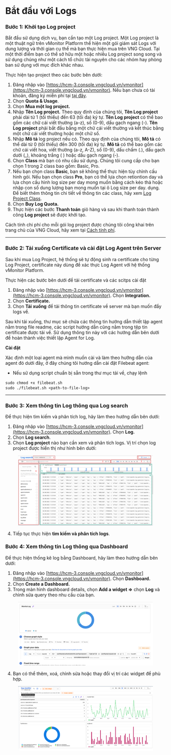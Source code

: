# Bắt đầu với Logs

### Bước 1: Khởi tạo Log project <a href="#batdauvoilogs-buoc1-khoitaologproject" id="batdauvoilogs-buoc1-khoitaologproject"></a>

Bắt đầu sử dụng dịch vụ, bạn cần tạo một Log project. Một Log project là một thuật ngữ trên vMonitor Platform thể hiện một gói giám sát Logs với dung lượng và thời gian cụ thể mà bạn thực hiện mua trên VNG Cloud. Tại một thời điểm bạn có thể sở hữu một hoặc nhiều Log project song song và sử dụng chúng như một cách tổ chức tài nguyên cho các nhóm hay phòng ban sử dụng với mục đích khác nhau.

Thực hiện tạo project theo các bước bên dưới:

1. Đăng nhập vào [https://hcm-3.console.vngcloud.vn/vmonitor](https://hcm-3.console.vngcloud.vn/vmonitor). Nếu bạn chưa có tài khoản, đăng ký miễn phí tại [tại đây](https://register.vngcloud.vn/signup).
2. Chọn **Quota & Usage**.
3. Chọn **Mua một log project.**
4. Nhập **Tên Log project.** Theo quy định của chúng tôi, **Tên Log project** phải dài từ 1 (tối thiểu) đến 63 (tối đa) ký tự. **Tên Log project** có thể bao gồm các chữ cái viết thường (a-z), số (0-9), dấu gạch ngang (-). **Tên Log project** phải bắt đầu bằng một chữ cái viết thường và kết thúc bằng một chữ cái viết thường hoặc một chữ số.
5. Nhập **Mô tả** log project nếu có. Theo quy định của chúng tôi, **Mô tả** có thể dài từ 0 (tối thiểu) đến 300 (tối đa) ký tự. **Mô tả** có thể bao gồm các chữ cái viết hoa, viết thường (a-z, A-Z), số (0-9), dấu chấm (.), dấu gạch dưới (\_), khoảng trắng ( ) hoặc dấu gạch ngang (-).
6. Chọn **Class** mà bạn có nhu cầu sử dụn&#x67;**.** Chúng tôi cung cấp cho bạn chọn 1 trong 2 class bao gồm: Basic, Pro.
7. Nếu bạn chọn class **Basic**, bạn sẽ không thể thực hiện tùy chỉnh cấu hình gói. Nếu bạn chọn class **Pro**, bạn có thể lựa chọn retiontion day và lựa chọn cấu hình log size per day mong muốn bằng cách kéo thả hoặc nhập con số dung lượng bạn mong muốn tại ô Log size per day. dụng. Để biết thêm thông tin chi tiết về thông tin các class, hãy xem [Log Project Class](../vmonitor-platform-la-gi/vmonitor-platform-log-la-gi/log-project-class.md).
8. Chọn **Buy Log Quota.**
9. Thực hiện các bước **Thanh toán** giỏ hàng và sau khi thanh toán thành công **Log project** sẽ được khởi tạo.

Cách tính chi phí cho mỗi gói log project được chúng tôi công khai trên trang chủ của VNG Cloud, hãy xem tại [Cách tính phí](../../vstorage/object-storage/vstorage-hcm03/cach-tinh-phi/).

***

### Bước 2: Tải xuống Certificate và cài đặt Log Agent trên Server <a href="#batdauvoilogs-buoc2-certificatevacaidatlogagenttrenserver" id="batdauvoilogs-buoc2-certificatevacaidatlogagenttrenserver"></a>

Sau khi mua Log Project, hệ thống sẽ tự động sinh ra certificate cho từng Log Project, certificate này dùng để xác thực Log Agent với hệ thống vMonitor Platform.

Thực hiện các bước bên dưới để tải certificate và các scitps cài đặt

1. Đăng nhập vào [https://hcm-3.console.vngcloud.vn/vmonitor](https://hcm-3.console.vngcloud.vn/vmonitor). Chọn **Integration.**
2. Chọn **Certificate.**
3. Chọn **Tải xuống** để tải thông tin certificate về server mà bạn muốn đẩy logs về.

Sau khi tải xuống, thư mục sẽ chứa các thông tin hướng dẫn thiết lập agent nằm trong file readme, các script hướng dẫn cũng nằm trong tệp tin certificate được tải về. Sử dụng thông tin này với các hướng dẫn bên dưới để hoàn thành việc thiết lập Agent for Log.

**Cài đặt**

Xác định một loại agent mà mình muốn cài và làm theo hưỡng dẫn của agent đó dưới đây, ở đây chúng tôi hướng dẫn cài đặt Filebeat agent:

* Nếu sử dụng script chuẩn bị sẵn trong thư mục tải về, chạy lệnh

```
sudo chmod +x filebeat.sh
sudo ./filebeat.sh <path-to-file-log>
```

***

### Bước 3: Xem thông tin Log thông qua Log search <a href="#batdauvoilogs-buoc3-xemthongtinlogthongqualogsearch" id="batdauvoilogs-buoc3-xemthongtinlogthongqualogsearch"></a>

Để thực hiện tìm kiếm và phân tích log, hãy làm theo hướng dẫn bên dưới:

1. Đăng nhập vào [https://hcm-3.console.vngcloud.vn/vmonitor](https://hcm-3.console.vngcloud.vn/vmonitor). Chọn **Log.**
2. Chọn **Log search**.
3. Chọn **Log project** nào bạn cần xem và phân tích logs. Vị trí chọn log project được hiển thị như hình bên dưới:

<figure><img src="../../.gitbook/assets/image (37) (1).png" alt=""><figcaption></figcaption></figure>

4. Tiếp tục thực hiện **tìm kiếm và phân tích logs**.

### Bước 4: Xem thông tin Log thông qua Dashboard <a href="#batdauvoilogs-buoc3-xemthongtinlogthongqualogsearch" id="batdauvoilogs-buoc3-xemthongtinlogthongqualogsearch"></a>

Để thực hiện thống kê log bằng Dashboard, hãy làm theo hướng dẫn bên dưới:

1. Đăng nhập vào [https://hcm-3.console.vngcloud.vn/vmonitor](https://hcm-3.console.vngcloud.vn/vmonitor). Chọn **Dashboard.**
2. Chọn **Create a Dashboard.**&#x20;
3. Trong màn hình dashboard details, chọn **Add a widget ⇒** chọn **Log** và chỉnh sửa query theo nhu cầu của bạn.

<figure><img src="../../.gitbook/assets/image (4).png" alt=""><figcaption></figcaption></figure>

4. Bạn có thể thêm, xoá, chỉnh sửa hoặc thay đổi vị trí các widget để phù hợp.

<figure><img src="../../.gitbook/assets/image.png" alt=""><figcaption></figcaption></figure>



